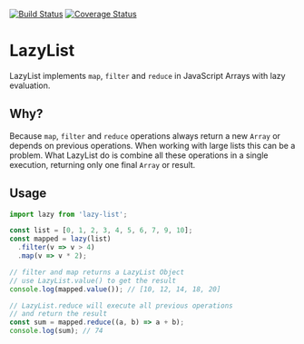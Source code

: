 [![Build Status](https://travis-ci.org/carlosrberto/lazy-list.svg?branch=master)](https://travis-ci.org/carlosrberto/lazy-list)
[![Coverage Status](https://coveralls.io/repos/github/carlosrberto/lazy-list/badge.svg?branch=master)](https://coveralls.io/github/carlosrberto/lazy-list?branch=master)

# LazyList

LazyList implements `map`, `filter` and `reduce` in JavaScript Arrays with lazy evaluation.

## Why?
Because `map`, `filter` and `reduce` operations always return a new `Array` or depends on previous operations. When working with large lists this can be a problem. What LazyList do is combine all these operations in a single execution, returning only one final `Array` or result.

## Usage

```javascript
import lazy from 'lazy-list';

const list = [0, 1, 2, 3, 4, 5, 6, 7, 9, 10];
const mapped = lazy(list)
  .filter(v => v > 4)
  .map(v => v * 2);

// filter and map returns a LazyList Object
// use LazyList.value() to get the result
console.log(mapped.value()); // [10, 12, 14, 18, 20]

// LazyList.reduce will execute all previous operations
// and return the result
const sum = mapped.reduce((a, b) => a + b);
console.log(sum); // 74
```
